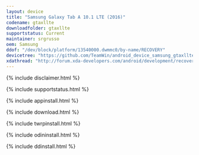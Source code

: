 ```yaml
---
layout: device
title: "Samsung Galaxy Tab A 10.1 LTE (2016)"
codename: gtaxllte
downloadfolder: gtaxllte
supportstatus: Current
maintainer: srgrusso
oem: Samsung
ddof: "/dev/block/platform/13540000.dwmmc0/by-name/RECOVERY"
devicetree: "https://github.com/TeamWin/android_device_samsung_gtaxllte"
xdathread: "http://forum.xda-developers.com/android/development/recovery-official-twrp-gtaxlwifi-galaxy-t3437666"
---
```


{% include disclaimer.html %}

{% include supportstatus.html %}

{% include appinstall.html %}

{% include download.html %}

{% include twrpinstall.html %}

{% include odininstall.html %}

{% include ddinstall.html %}
